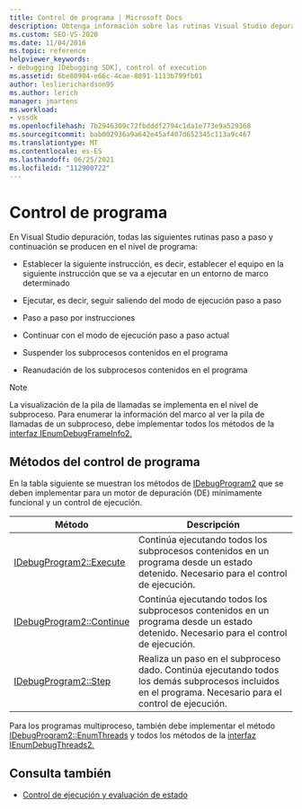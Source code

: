 ```yaml
---
title: Control de programa | Microsoft Docs
description: Obtenga información sobre las rutinas Visual Studio depuración que se producen en el nivel de programa, como la ejecución, la ejecución paso a paso, la continuación y la suspensión o reanudación de subprocesos.
ms.custom: SEO-VS-2020
ms.date: 11/04/2016
ms.topic: reference
helpviewer_keywords:
- debugging [Debugging SDK], control of execution
ms.assetid: 6be80904-e66c-4cae-8891-1113b799fb01
author: leslierichardson95
ms.author: lerich
manager: jmartens
ms.workload:
- vssdk
ms.openlocfilehash: 7b2946309c72fbdddf2794c1da1e773e9a529368
ms.sourcegitcommit: bab002936a9a642e45af407d652345c113a9c467
ms.translationtype: MT
ms.contentlocale: es-ES
ms.lasthandoff: 06/25/2021
ms.locfileid: "112900722"
---
```

# <a name="program-control"></a>Control de programa
En Visual Studio depuración, todas las siguientes rutinas paso a paso y continuación se producen en el nivel de programa:

- Establecer la siguiente instrucción, es decir, establecer el equipo en la siguiente instrucción que se va a ejecutar en un entorno de marco determinado

- Ejecutar, es decir, seguir saliendo del modo de ejecución paso a paso

- Paso a paso por instrucciones

- Continuar con el modo de ejecución paso a paso actual

- Suspender los subprocesos contenidos en el programa

- Reanudación de los subprocesos contenidos en el programa

> [!NOTE]
> La visualización de la pila de llamadas se implementa en el nivel de subproceso. Para enumerar la información del marco al ver la pila de llamadas de un subproceso, debe implementar todos los métodos de la [interfaz IEnumDebugFrameInfo2.](../../extensibility/debugger/reference/ienumdebugframeinfo2.md)

## <a name="methods-of-program-control"></a>Métodos del control de programa
 En la tabla siguiente se muestran los métodos de [IDebugProgram2](../../extensibility/debugger/reference/idebugprogram2.md) que se deben implementar para un motor de depuración (DE) mínimamente funcional y un control de ejecución.

|Método|Descripción|
|------------|-----------------|
|[IDebugProgram2::Execute](../../extensibility/debugger/reference/idebugprogram2-execute.md)|Continúa ejecutando todos los subprocesos contenidos en un programa desde un estado detenido. Necesario para el control de ejecución.|
|[IDebugProgram2::Continue](../../extensibility/debugger/reference/idebugprogram2-continue.md)|Continúa ejecutando todos los subprocesos contenidos en un programa desde un estado detenido. Necesario para el control de ejecución.|
|[IDebugProgram2::Step](../../extensibility/debugger/reference/idebugprogram2-step.md)|Realiza un paso en el subproceso dado. Continúa ejecutando todos los demás subprocesos incluidos en el programa. Necesario para el control de ejecución.|

 Para los programas multiproceso, también debe implementar el método [IDebugProgram2::EnumThreads](../../extensibility/debugger/reference/idebugprogram2-enumthreads.md) y todos los métodos de la [interfaz IEnumDebugThreads2.](../../extensibility/debugger/reference/ienumdebugthreads2.md)

## <a name="see-also"></a>Consulta también
- [Control de ejecución y evaluación de estado](../../extensibility/debugger/execution-control-and-state-evaluation.md)
